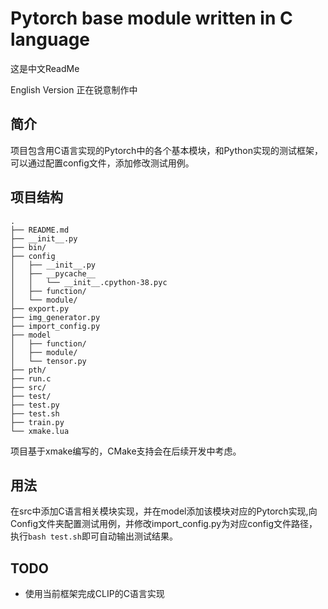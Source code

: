 # Pytorch base module written in C language
这是中文ReadMe

English Version 正在锐意制作中
## 简介
项目包含用C语言实现的Pytorch中的各个基本模块，和Python实现的测试框架，可以通过配置config文件，添加修改测试用例。


## 项目结构
```angular2html
.
├── README.md
├── __init__.py
├── bin/
├── config
│   ├── __init__.py
│   ├── __pycache__
│   │   └── __init__.cpython-38.pyc
│   ├── function/
│   └── module/
├── export.py
├── img_generator.py
├── import_config.py
├── model
│   ├── function/
│   ├── module/
│   └── tensor.py
├── pth/
├── run.c
├── src/
├── test/
├── test.py
├── test.sh
├── train.py
└── xmake.lua
```

项目基于xmake编写的，CMake支持会在后续开发中考虑。

## 用法
在src中添加C语言相关模块实现，并在model添加该模块对应的Pytorch实现,向Config文件夹配置测试用例，并修改import_config.py为对应config文件路径，执行`bash test.sh`即可自动输出测试结果。

## TODO
- 使用当前框架完成CLIP的C语言实现